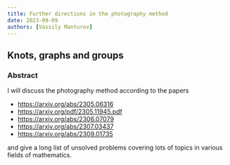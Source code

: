 ```yaml
---
title: Further directions in the photography method
date: 2023-09-09
authors: [Vassily Manturov]
---
```


## Knots, graphs and groups

### Abstract

I will discuss the photography method according to the papers
* https://arxiv.org/abs/2305.06316
* https://arxiv.org/pdf/2305.11945.pdf
* https://arxiv.org/abs/2306.07079
* https://arxiv.org/abs/2307.03437
* https://arxiv.org/abs/2309.01735

and give a long list of unsolved problems covering lots of topics in various fields of mathematics.

  
 

 






